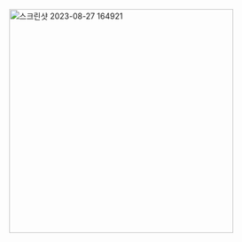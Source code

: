 <img width="404" alt="스크린샷 2023-08-27 164921" src="https://github.com/byunjiin/CodingTest/assets/129635857/0f90c504-9512-4548-b71c-5e65ea9569a2">
